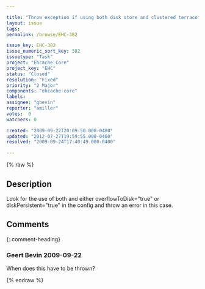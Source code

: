 ```yaml
---

title: "Throw exception if using both disk store and clustered terracotta cache"
layout: issue
tags: 
permalink: /browse/EHC-382

issue_key: EHC-382
issue_numeric_sort_key: 382
issuetype: "Task"
project: "Ehcache Core"
project_key: "EHC"
status: "Closed"
resolution: "Fixed"
priority: "2 Major"
components: "ehcache-core"
labels: 
assignee: "gbevin"
reporter: "amiller"
votes:  0
watchers: 0

created: "2009-09-22T20:09:50.000-0400"
updated: "2012-07-27T19:59:55.000-0400"
resolved: "2009-09-24T17:40:49.000-0400"

---
```




{% raw %}



## Description

<div markdown="1" class="description">

Look for the use of both <terracotta> and either overflowToDisk="true" or diskPersistent="true" in the <cache> config and throw an error in this case.

</div>

## Comments


{:.comment-heading}
### **Geert Bevin** <span class="date">2009-09-22</span>

<div markdown="1" class="comment">

When does this have to be thrown?

</div>



{% endraw %}
